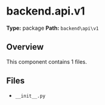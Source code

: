 # backend.api.v1

**Type:** package
**Path:** `backend\api\v1`



## Overview

This component contains 1 files.

## Files

- `__init__.py`
